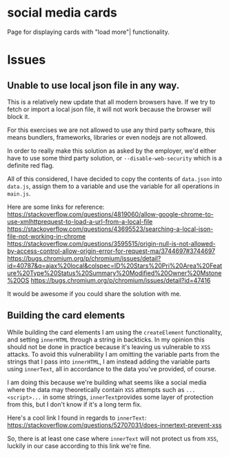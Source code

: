 # social media cards
 Page for displaying cards with "load more"| functionality.


# Issues

## Unable to use local json file in any way.

This is a relatively new update that all modern browsers have. If we try to fetch or import a local json file, it will not work because the browser will block it.

For this exercises we are not allowed to use any third party software, this means bundlers, frameworks, libraries or even nodejs are not allowed.

In order to really make this solution as asked by the employer, we'd either have to use some third party solution, or `--disable-web-security` which is a definite red flag.

All of this considered, I have decided to copy the contents of `data.json` into `data.js`, assign them to a variable and use the variable for all operations in `main.js`.

Here are some links for reference:
https://stackoverflow.com/questions/4819060/allow-google-chrome-to-use-xmlhttprequest-to-load-a-url-from-a-local-file
https://stackoverflow.com/questions/43695523/searching-a-local-json-file-not-working-in-chrome
https://stackoverflow.com/questions/3595515/origin-null-is-not-allowed-by-access-control-allow-origin-error-for-request-ma/3744697#3744697
https://bugs.chromium.org/p/chromium/issues/detail?id=40787&q=ajax%20local&colspec=ID%20Stars%20Pri%20Area%20Feature%20Type%20Status%20Summary%20Modified%20Owner%20Mstone%20OS
https://bugs.chromium.org/p/chromium/issues/detail?id=47416

It would be awesome if you could share the solution with me.

## Building the card elements

While building the card elements I am using the `createElement` functionality, and setting `innerHTML` through a string in backticks. In my opinion this should not be done in practice because it's leaving us vulnerable to `XSS` attacks. To avoid this vulnerability I am omitting the variable parts from the strings that I pass into `innerHTML`, I am instead adding the variable parts using `innerText`, all in accordance to the data you've provided, of course. 

I am doing this because we're building what seems like a social media where the data may theoretically contain `XSS` attempts such as `...<script>...` in some strings, `innerText`provides some layer of protection from this, but I don't know if it's a long term fix.

Here's a cool link I found in regards to `innerText`: 
https://stackoverflow.com/questions/52707031/does-innertext-prevent-xss

So, there is at least one case where `innerText` will not protect us from `XSS`, luckily in our case according to this link we're fine.

